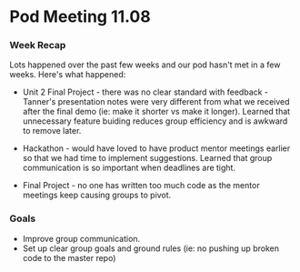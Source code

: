 # Pod Meeting 11.08

### Week Recap 

Lots happened over the past few weeks and our pod hasn't met in a few weeks. Here's what happened: 

* Unit 2 Final Project - there was no clear standard with feedback - Tanner's presentation notes were very different from what we received after the final demo (ie: make it shorter vs make it longer). Learned that unnecessary feature buiding reduces group efficiency and is awkward to remove later. 

* Hackathon - would have loved to have product mentor meetings earlier so that we had time to implement suggestions. Learned that group communication is so important when deadlines are tight. 

* Final Project - no one has written too much code as the mentor meetings keep causing groups to pivot.

### Goals

* Improve group communication.
* Set up clear group goals and ground rules (ie: no pushing up broken code to the master repo)